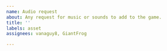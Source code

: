```yaml
---
name: Audio request
about: Any request for music or sounds to add to the game.
title: ''
labels: asset
assignees: vanaguy8, GiantFrog

---
```



